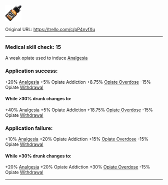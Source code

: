 ![Opium.png\|200](./Opium%20-%20Attachments/6718845db30472d958dd7d2a.png)

Original URL: https://trello.com/c/pP4nvfXu

---

### Medical skill check: 15

A weak opiate used to induce [Analgesia](../Torso/Analgesia.md)

### Application success:

\+20% [Analgesia](../Torso/Analgesia.md)
\+5% Opiate Addiction
\+8.75% [Opiate Overdose](../Head_Brain/Opiate%20Overdose.md)
\-15% Opiate [Withdrawal](../Head_Brain/Withdrawal.md)

#### While >30% drunk changes to:

\+40% [Analgesia](../Torso/Analgesia.md)
\+5% Opiate Addiction
\+18.75% [Opiate Overdose](../Head_Brain/Opiate%20Overdose.md)
\-15% Opiate [Withdrawal](../Head_Brain/Withdrawal.md)

### Application failure:

\+10% [Analgesia](../Torso/Analgesia.md)
\+20% Opiate Addiction
\+15% [Opiate Overdose](../Head_Brain/Opiate%20Overdose.md)
\-15% Opiate [Withdrawal](../Head_Brain/Withdrawal.md)

#### While >30% drunk changes to:

\+20% [Analgesia](../Torso/Analgesia.md)
\+20% Opiate Addiction
\+30% [Opiate Overdose](../Head_Brain/Opiate%20Overdose.md)
\-15% Opiate [Withdrawal](../Head_Brain/Withdrawal.md)

---

